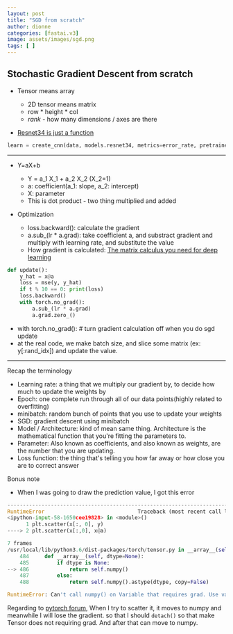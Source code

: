 ```yaml
---
layout: post
title: "SGD from scratch"
author: dionne
categories: [fastai.v3]
image: assets/images/sgd.png
tags: [ ]
---
```


## Stochastic Gradient Descent from scratch

* Tensor means array
	* 2D tensor means matrix
	* row * height * col
	* *rank* - how many dimensions / axes are there

* [Resnet34 is just a function](https://youtu.be/ccMHJeQU4Qw?t=4302)

~~~python
learn = create_cnn(data, models.resnet34, metrics=error_rate, pretrained=Flase)
~~~

---

* Y=aX+b
	* Y = a_1 X_1 + a_2 X_2 (X_2=1)
	* a: coefficient(a_1: slope, a_2: intercept) 
	* X: parameter
	* This is dot product - two thing multiplied and added

* Optimization
	* loss.backward(): calculate the gradient
	* a.sub_(lr * a.grad): take coefficient a, and substract gradient and multiply with learning rate, and substitute the value
	* How gradient is calculated: [The matrix calculus you need for deep learning](https://explained.ai/matrix-calculus/index.html)

~~~python
def update():
    y_hat = x@a
    loss = mse(y, y_hat)
    if t % 10 == 0: print(loss)
    loss.backward()
    with torch.no_grad():
        a.sub_(lr * a.grad)
        a.grad.zero_()
~~~	

* with torch.no_grad(): # turn gradient calculation off when you do sgd update
* at the real code, we make batch size, and slice some matrix (ex: y[:rand_idx]) and update the value.

----

Recap the terminology

- Learning rate: a thing that we multiply our gradient by, to decide how much to update the weights by
- Epoch: one complete run through all of our data points(highly related to overfitting)
- minibatch: random bunch of points that you use to update your weights
- SGD: gradient descent using minibatch
- Model / Architecture: kind of mean same thing. Architecture is the mathematical function that you're fitting the parameters to.
- Parameter: Also known as coefficients, and also known as weights, are the number that you are updating.
- Loss function: the thing that's telling you how far away or how close you are to correct answer

Bonus note
- When I was going to draw the prediction value, I got this error

~~~python
---------------------------------------------------------------------------
RuntimeError                              Traceback (most recent call last)
<ipython-input-58-1650cee19828> in <module>()
      1 plt.scatter(x[:, 0], y)
----> 2 plt.scatter(x[:,0], x@a)

7 frames
/usr/local/lib/python3.6/dist-packages/torch/tensor.py in __array__(self, dtype)
    484     def __array__(self, dtype=None):
    485         if dtype is None:
--> 486             return self.numpy()
    487         else:
    488             return self.numpy().astype(dtype, copy=False)

RuntimeError: Can't call numpy() on Variable that requires grad. Use var.detach().numpy() instead.
~~~

Regarding to [pytorch forum](https://discuss.pytorch.org/t/cant-call-numpy-on-variable-that-requires-grad/20763), When I try to scatter it, it moves to numpy and meanwhile I will lose the gradient. so that I should `detach()` so that make Tensor does not requiring grad. And after that can move to numpy.

